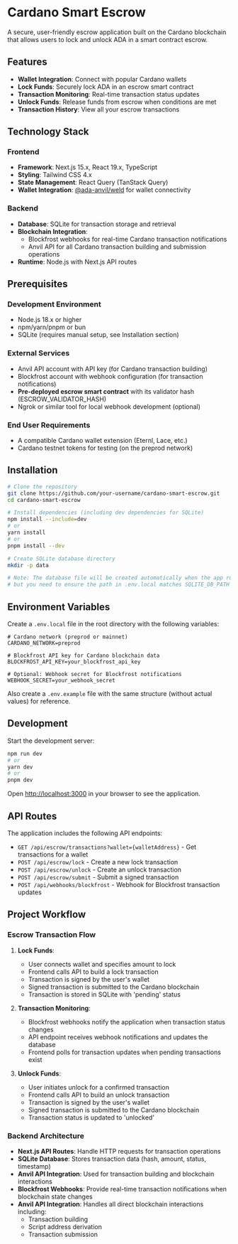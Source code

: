 # Cardano Smart Escrow

A secure, user-friendly escrow application built on the Cardano blockchain that allows users to lock and unlock ADA in a smart contract escrow.

## Features

- **Wallet Integration**: Connect with popular Cardano wallets
- **Lock Funds**: Securely lock ADA in an escrow smart contract
- **Transaction Monitoring**: Real-time transaction status updates
- **Unlock Funds**: Release funds from escrow when conditions are met
- **Transaction History**: View all your escrow transactions

## Technology Stack

### Frontend
- **Framework**: Next.js 15.x, React 19.x, TypeScript
- **Styling**: Tailwind CSS 4.x
- **State Management**: React Query (TanStack Query)
- **Wallet Integration**: [@ada-anvil/weld](https://github.com/ada-anvil/weld) for wallet connectivity

### Backend
- **Database**: SQLite for transaction storage and retrieval
- **Blockchain Integration**: 
  - Blockfrost webhooks for real-time Cardano transaction notifications
  - Anvil API for all Cardano transaction building and submission operations
- **Runtime**: Node.js with Next.js API routes

## Prerequisites

### Development Environment
- Node.js 18.x or higher
- npm/yarn/pnpm or bun
- SQLite (requires manual setup, see Installation section)

### External Services
- Anvil API account with API key (for Cardano transaction building)
- Blockfrost account with webhook configuration (for transaction notifications)
- **Pre-deployed escrow smart contract** with its validator hash (ESCROW_VALIDATOR_HASH)
- Ngrok or similar tool for local webhook development (optional)

### End User Requirements
- A compatible Cardano wallet extension (Eternl, Lace, etc.)
- Cardano testnet tokens for testing (on the preprod network)

## Installation

```bash
# Clone the repository
git clone https://github.com/your-username/cardano-smart-escrow.git
cd cardano-smart-escrow

# Install dependencies (including dev dependencies for SQLite)
npm install --include=dev
# or
yarn install
# or
pnpm install --dev

# Create SQLite database directory
mkdir -p data

# Note: The database file will be created automatically when the app runs
# but you need to ensure the path in .env.local matches SQLITE_DB_PATH in .env.example
```

## Environment Variables

Create a `.env.local` file in the root directory with the following variables:

```env
# Cardano network (preprod or mainnet)
CARDANO_NETWORK=preprod

# Blockfrost API key for Cardano blockchain data
BLOCKFROST_API_KEY=your_blockfrost_api_key

# Optional: Webhook secret for Blockfrost notifications
WEBHOOK_SECRET=your_webhook_secret
```

Also create a `.env.example` file with the same structure (without actual values) for reference.

## Development

Start the development server:

```bash
npm run dev
# or
yarn dev
# or
pnpm dev
```

Open [http://localhost:3000](http://localhost:3000) in your browser to see the application.

## API Routes

The application includes the following API endpoints:

- `GET /api/escrow/transactions?wallet={walletAddress}` - Get transactions for a wallet
- `POST /api/escrow/lock` - Create a new lock transaction
- `POST /api/escrow/unlock` - Create an unlock transaction
- `POST /api/escrow/submit` - Submit a signed transaction
- `POST /api/webhooks/blockfrost` - Webhook for Blockfrost transaction updates

## Project Workflow

### Escrow Transaction Flow

1. **Lock Funds**: 
   - User connects wallet and specifies amount to lock
   - Frontend calls API to build a lock transaction
   - Transaction is signed by the user's wallet
   - Signed transaction is submitted to the Cardano blockchain
   - Transaction is stored in SQLite with 'pending' status

2. **Transaction Monitoring**:
   - Blockfrost webhooks notify the application when transaction status changes
   - API endpoint receives webhook notifications and updates the database
   - Frontend polls for transaction updates when pending transactions exist

3. **Unlock Funds**:
   - User initiates unlock for a confirmed transaction
   - Frontend calls API to build an unlock transaction
   - Transaction is signed by the user's wallet
   - Signed transaction is submitted to the Cardano blockchain
   - Transaction status is updated to 'unlocked'

### Backend Architecture

- **Next.js API Routes**: Handle HTTP requests for transaction operations
- **SQLite Database**: Stores transaction data (hash, amount, status, timestamp)
- **Anvil API Integration**: Used for transaction building and blockchain interactions
- **Blockfrost Webhooks**: Provide real-time transaction notifications when blockchain state changes
- **Anvil API Integration**: Handles all direct blockchain interactions including:
  - Transaction building
  - Script address derivation
  - Transaction submission
